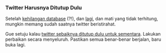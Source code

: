 ### Twitter Harusnya Ditutup Dulu

Setelah [kehilangan database](http://status.twitter.com/post/37338586/lost-a-database) (?!), dan [lagi](http://status.twitter.com/post/37417380/friday-morning-db-problem), dan mati yang tidak terhitung, mungkin memang sudah saatnya twitter beristirahat.

Gue setuju kalau [twitter sebaiknya ditutup dulu untuk sementara](http://www.webware.com/8301-1_109-9961782-2.html). Lakukan perbaikan secara menyeluruh. Pastikan semua benar-benar berjalan, baru buka lagi.

<!-- {"time": "2008-06-08 17:22:35", "title": "Twitter Harusnya Ditutup Dulu"} -->
